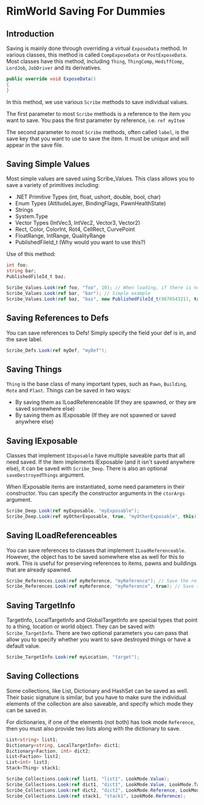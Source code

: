 # RimWorld Saving For Dummies

## Introduction
Saving is mainly done through overriding a virtual `ExposeData` method. In various classes, this method is called `CompExposeData` or `PostExposeData`. Most classes have this method, including `Thing`, `ThingComp`, `HediffComp`, `LordJob`, `JobDriver` and its derivatives.

```cs
public override void ExposeData()
{
}
```

In this method, we use various `Scribe` methods to save individual values.

The first parameter to most `Scribe` methods is a reference to the item you want to save. You pass the first parameter by reference, i.e. `ref myItem`

The second parameter to most `Scribe` methods, often called `label`, is the save key that you want to use to save the item. It must be unique and will appear in the save file.

## Saving Simple Values
Most simple values are saved using Scribe_Values. This class allows you to save a variety of primitives including:
- .NET Primitive Types (int, float, ushort, double, bool, char)
- Enum Types (AltitudeLayer, BindingFlags, PawnHealthState)
- Strings
- System.Type
- Vector Types (IntVec3, IntVec2, Vector3, Vector2)
- Rect, Color, ColorInt, Rot4, CellRect, CurvePoint
- FloatRange, IntRange, QualityRange
- PublishedFileId_t (Why would you want to use this?)

Use of this method: 
```cs
int foo;
string bar;
PublishedFileId_t baz;

Scribe_Values.Look(ref foo, "foo", 10); // When loading, if there is no entry of the value of foo, set it to 10
Scribe_Values.Look(ref bar, "bar"); // Simple example
Scribe_Values.Look(ref baz, "baz", new PublishedFileId_t(987654321), true); // When loading, if there is no entry of the value of foo, set it to new PublishedFileId_t(987654321). Also force save the value
```

## Saving References to Defs
You can save references to Defs! Simply specify the field your def is in, and the save label.

```cs
Scribe_Defs.Look(ref myDef, "myDef");
```

## Saving Things
`Thing` is the base class of many important types, such as `Pawn`, `Building`, `Mote` and `Plant`. Things can be saved in two ways:
- By saving them as ILoadReferenceable (If they are spawned, or they are saved somewhere else)
- By saving them as IExposable (If they are not spawned or saved anywhere else)

## Saving IExposable
Classes that implement `IExposable` have multiple saveable parts that all need saved. If the item implements IExposable (and it isn't saved anywhere else), it can be saved with `Scribe_Deep`. There is also an optional `saveDestroyedThings` argument.

When IExposable items are instantiated, some need parameters in their constructor. You can specify the constructor arguments in the `ctorArgs` argument.
```cs
Scribe_Deep.Look(ref myExposable, "myExposable");
Scribe_Deep.Look(ref myOtherExposable, true, "myOtherExposable", this); // Saves myOtherExposable even if destroyed, and passes `this` to the constructor.
```

## Saving ILoadReferenceables
You can save references to classes that implement `ILoadReferenceable`. However, the object has to be saved somewhere else as well for this to work. This is useful for preserving references to items, pawns and buildings that are already spawned.

```cs
Scribe_References.Look(ref myReference, "myReference"); // Save the reference, unless destroyed.
Scribe_References.Look(ref myReference, "myReference", true); // Save the reference, even if destroyed.
```

## Saving TargetInfo
TargetInfo, LocalTargetInfo and GlobalTargetInfo are special types that point to a thing, location or world object. They can be saved with `Scribe_TargetInfo`. There are two optional parameters you can pass that allow you to specify whether you want to save destroyed things or have a default value.

```cs
Scribe_TargetInfo.Look(ref myLocation, "target");
```

## Saving Collections
Some collections, like List, Dictionary and HashSet can be saved as well. Their basic signature is similar, but you have to make sure the individual elements of the collection are also saveable, and specify which mode they can be saved in.

For dictionaries, if one of the elements (not both) has look mode `Reference`, then you must also provide two lists along with the dictionary to save. 

```cs
List<string> list1;
Dictionary<string, LocalTargetInfo> dict1;
Dictionary<Faction, int> dict2;
List<Faction> list2;
List<int> list3;
Stack<Thing> stack1;

Scribe_Collections.Look(ref list1, "list1", LookMode.Value);
Scribe_Collections.Look(ref dict1, "dict1", LookMode.Value, LookMode.TargetInfo);
Scribe_Collections.Look(ref dict2, "dict2", LookMode.Reference, LookMode.Value, ref list2, ref list3);
Scribe_Collections.Look(ref stack1, "stack1", LookMode.Reference);
```